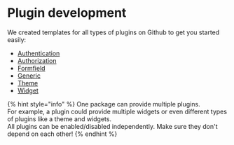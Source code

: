 # Plugin development

We created templates for all types of plugins on Github to get you started easily:
- [Authentication](#)
- [Authorization](#)
- [Formfield](#)
- [Generic](#)
- [Theme](https://github.com/voyager-admin/theme-boilerplate)
- [Widget](https://github.com/voyager-admin/widget-boilerplate)

{% hint style="info" %}
One package can provide multiple plugins.  
For example, a plugin could provide multiple widgets or even different types of plugins like a theme and widgets.  
All plugins can be enabled/disabled independently. Make sure they don't depend on each other!
{% endhint %}